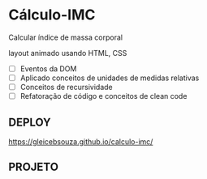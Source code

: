 # Cálculo-IMC
Calcular índice de massa corporal

layout animado usando HTML, CSS 
- [ ]  Eventos da DOM 
- [ ]  Aplicado conceitos de unidades de medidas relativas 
- [ ]  Conceitos de recursividade
- [ ]  Refatoração de código e conceitos de clean code

## DEPLOY ##
https://gleicebsouza.github.io/calculo-imc/
<br>

## PROJETO ##
